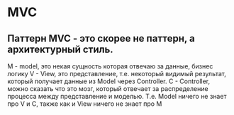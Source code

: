 # MVC

## Паттерн MVC - это скорее не паттерн, а архитектурный стиль. 
M - model, это некая сущность которая отвечаю за данные, бизнес логику
V - View, это представление, т.е. некоторый видимый результат, который получает данные из Model через Controller.
C - Controller, можно сказать что это мозг, который отвечает за распределение процесса между представление и моделью.
Т.е. Model ничего не знает про V и C, также как и View ничего не знает про M
